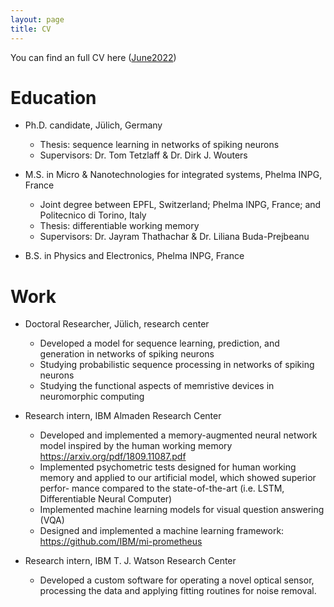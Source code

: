 ```yaml
---
layout: page
title: CV
---
```


You can find an full CV here ([June2022](Resume.pdf))

# Education 

* Ph.D. candidate, Jülich, Germany
  * Thesis: sequence learning in networks of spiking neurons
  * Supervisors: Dr. Tom Tetzlaff & Dr. Dirk J. Wouters

* M.S. in Micro & Nanotechnologies for integrated systems, Phelma INPG, France
  * Joint degree between EPFL, Switzerland; Phelma INPG, France; and Politecnico di Torino, Italy
  * Thesis: differentiable working memory
  * Supervisors: Dr. Jayram Thathachar & Dr. Liliana Buda-Prejbeanu

* B.S. in Physics and Electronics, Phelma INPG, France

# Work

* Doctoral Researcher, Jülich, research center
  * Developed a model for sequence learning, prediction, and generation in networks of spiking neurons
  * Studying probabilistic sequence processing in networks of spiking neurons
  * Studying the functional aspects of memristive devices in neuromorphic computing

* Research intern, IBM Almaden Research Center
  * Developed and implemented a memory-augmented neural network model inspired by the human working memory <https://arxiv.org/pdf/1809.11087.pdf>
  * Implemented psychometric tests designed for human working memory and applied to our artificial model, which showed superior perfor-
mance compared to the state-of-the-art (i.e. LSTM, Differentiable Neural Computer)
  * Implemented machine learning models for visual question answering (VQA)
  * Designed and implemented a machine learning framework: <https://github.com/IBM/mi-prometheus>

* Research intern, IBM T. J. Watson Research Center
  * Developed a custom software for operating a novel optical sensor, processing the data and applying fitting routines for noise removal.
